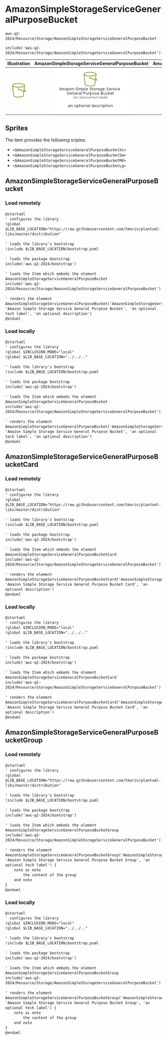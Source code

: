 # AmazonSimpleStorageServiceGeneralPurposeBucket


```text
aws-q2-2024/Resource/Storage/AmazonSimpleStorageServiceGeneralPurposeBucket
```

```text
include('aws-q2-2024/Resource/Storage/AmazonSimpleStorageServiceGeneralPurposeBucket')
```



| Illustration | AmazonSimpleStorageServiceGeneralPurposeBucket | AmazonSimpleStorageServiceGeneralPurposeBucketCard | AmazonSimpleStorageServiceGeneralPurposeBucketGroup |
| :---: | :---: | :---: | :---: |
| ![illustration for Illustration](../../../aws-q2-2024/Resource/Storage/AmazonSimpleStorageServiceGeneralPurposeBucket.png) | ![illustration for AmazonSimpleStorageServiceGeneralPurposeBucket](../../../aws-q2-2024/Resource/Storage/AmazonSimpleStorageServiceGeneralPurposeBucket.Local.png) | ![illustration for AmazonSimpleStorageServiceGeneralPurposeBucketCard](../../../aws-q2-2024/Resource/Storage/AmazonSimpleStorageServiceGeneralPurposeBucketCard.Local.png) | ![illustration for AmazonSimpleStorageServiceGeneralPurposeBucketGroup](../../../aws-q2-2024/Resource/Storage/AmazonSimpleStorageServiceGeneralPurposeBucketGroup.Local.png) |



## Sprites
The item provides the following sriptes:

- `<$AmazonSimpleStorageServiceGeneralPurposeBucketXs>`
- `<$AmazonSimpleStorageServiceGeneralPurposeBucketSm>`
- `<$AmazonSimpleStorageServiceGeneralPurposeBucketMd>`
- `<$AmazonSimpleStorageServiceGeneralPurposeBucketLg>`





## AmazonSimpleStorageServiceGeneralPurposeBucket

### Load remotely
```plantuml
@startuml
' configures the library
!global $LIB_BASE_LOCATION="https://raw.githubusercontent.com/tmorin/plantuml-libs/master/distribution"

' loads the library's bootstrap
!include $LIB_BASE_LOCATION/bootstrap.puml

' loads the package bootstrap
include('aws-q2-2024/bootstrap')

' loads the Item which embeds the element AmazonSimpleStorageServiceGeneralPurposeBucket
include('aws-q2-2024/Resource/Storage/AmazonSimpleStorageServiceGeneralPurposeBucket')

' renders the element
AmazonSimpleStorageServiceGeneralPurposeBucket('AmazonSimpleStorageServiceGeneralPurposeBucket', 'Amazon Simple Storage Service General Purpose Bucket', 'an optional tech label', 'an optional description')
@enduml
```

### Load locally
```plantuml
@startuml
' configures the library
!global $INCLUSION_MODE="local"
!global $LIB_BASE_LOCATION="../../.."

' loads the library's bootstrap
!include $LIB_BASE_LOCATION/bootstrap.puml

' loads the package bootstrap
include('aws-q2-2024/bootstrap')

' loads the Item which embeds the element AmazonSimpleStorageServiceGeneralPurposeBucket
include('aws-q2-2024/Resource/Storage/AmazonSimpleStorageServiceGeneralPurposeBucket')

' renders the element
AmazonSimpleStorageServiceGeneralPurposeBucket('AmazonSimpleStorageServiceGeneralPurposeBucket', 'Amazon Simple Storage Service General Purpose Bucket', 'an optional tech label', 'an optional description')
@enduml
```

## AmazonSimpleStorageServiceGeneralPurposeBucketCard

### Load remotely
```plantuml
@startuml
' configures the library
!global $LIB_BASE_LOCATION="https://raw.githubusercontent.com/tmorin/plantuml-libs/master/distribution"

' loads the library's bootstrap
!include $LIB_BASE_LOCATION/bootstrap.puml

' loads the package bootstrap
include('aws-q2-2024/bootstrap')

' loads the Item which embeds the element AmazonSimpleStorageServiceGeneralPurposeBucketCard
include('aws-q2-2024/Resource/Storage/AmazonSimpleStorageServiceGeneralPurposeBucket')

' renders the element
AmazonSimpleStorageServiceGeneralPurposeBucketCard('AmazonSimpleStorageServiceGeneralPurposeBucketCard', 'Amazon Simple Storage Service General Purpose Bucket Card', 'an optional description')
@enduml
```

### Load locally
```plantuml
@startuml
' configures the library
!global $INCLUSION_MODE="local"
!global $LIB_BASE_LOCATION="../../.."

' loads the library's bootstrap
!include $LIB_BASE_LOCATION/bootstrap.puml

' loads the package bootstrap
include('aws-q2-2024/bootstrap')

' loads the Item which embeds the element AmazonSimpleStorageServiceGeneralPurposeBucketCard
include('aws-q2-2024/Resource/Storage/AmazonSimpleStorageServiceGeneralPurposeBucket')

' renders the element
AmazonSimpleStorageServiceGeneralPurposeBucketCard('AmazonSimpleStorageServiceGeneralPurposeBucketCard', 'Amazon Simple Storage Service General Purpose Bucket Card', 'an optional description')
@enduml
```

## AmazonSimpleStorageServiceGeneralPurposeBucketGroup

### Load remotely
```plantuml
@startuml
' configures the library
!global $LIB_BASE_LOCATION="https://raw.githubusercontent.com/tmorin/plantuml-libs/master/distribution"

' loads the library's bootstrap
!include $LIB_BASE_LOCATION/bootstrap.puml

' loads the package bootstrap
include('aws-q2-2024/bootstrap')

' loads the Item which embeds the element AmazonSimpleStorageServiceGeneralPurposeBucketGroup
include('aws-q2-2024/Resource/Storage/AmazonSimpleStorageServiceGeneralPurposeBucket')

' renders the element
AmazonSimpleStorageServiceGeneralPurposeBucketGroup('AmazonSimpleStorageServiceGeneralPurposeBucketGroup', 'Amazon Simple Storage Service General Purpose Bucket Group', 'an optional tech label') {
    note as note
        the content of the group
    end note
}
@enduml
```

### Load locally
```plantuml
@startuml
' configures the library
!global $INCLUSION_MODE="local"
!global $LIB_BASE_LOCATION="../../.."

' loads the library's bootstrap
!include $LIB_BASE_LOCATION/bootstrap.puml

' loads the package bootstrap
include('aws-q2-2024/bootstrap')

' loads the Item which embeds the element AmazonSimpleStorageServiceGeneralPurposeBucketGroup
include('aws-q2-2024/Resource/Storage/AmazonSimpleStorageServiceGeneralPurposeBucket')

' renders the element
AmazonSimpleStorageServiceGeneralPurposeBucketGroup('AmazonSimpleStorageServiceGeneralPurposeBucketGroup', 'Amazon Simple Storage Service General Purpose Bucket Group', 'an optional tech label') {
    note as note
        the content of the group
    end note
}
@enduml
```

